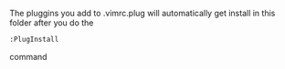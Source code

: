 The pluggins you add to .vimrc.plug will automatically get install in this folder after you do the

```bash
:PlugInstall
```

command
